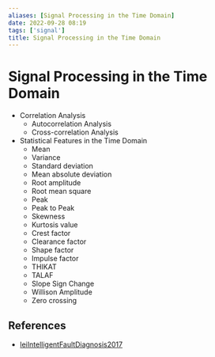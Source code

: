 ```yaml
---
aliases: [Signal Processing in the Time Domain]
date: 2022-09-28 08:19
tags: ['signal']
title: Signal Processing in the Time Domain
---
```


# Signal Processing in the Time Domain

- Correlation Analysis
  - Autocorrelation Analysis
  - Cross-correlation Analysis
- Statistical Features in the Time Domain
    - Mean
    - Variance
    - Standard deviation
    - Mean absolute deviation
    - Root amplitude
    - Root mean square
    - Peak
    - Peak to Peak
    - Skewness
    - Kurtosis value
    - Crest factor
    - Clearance factor
    - Shape factor
    - Impulse factor
    - THIKAT
    - TALAF
    - Slope Sign Change
    - Willison Amplitude
    - Zero crossing

## References

- [leiIntelligentFaultDiagnosis2017](../zotero/leiIntelligentFaultDiagnosis2017.md)
